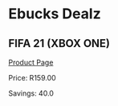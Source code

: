 
# Ebucks Dealz
## FIFA 21 (XBOX ONE)
[Product Page](https://www.ebucks.com/web/shop/productSelected.do?prodId=1066571073&catId=1158501102)

Price: R159.00

Savings: 40.0


	
